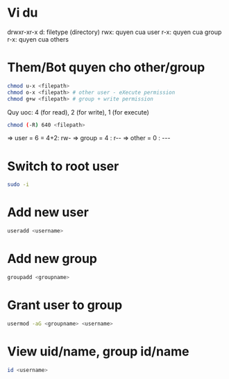 # Vi du
drwxr-xr-x
d: filetype (directory)
rwx: quyen cua user
r-x: quyen cua group
r-x: quyen cua others
# Them/Bot quyen cho other/group
```bash
chmod u-x <filepath>
chmod o-x <filepath> # other user - eXecute permission
chmod g+w <filepath> # group + write permission
```
Quy uoc: 4 (for read), 2 (for write), 1 (for execute)
```bash
chmod (-R) 640 <filepath>
```
=> user = 6 = 4+2: rw-
=> group = 4     : r--
=> other = 0     : ---
# Switch to root user
```bash
sudo -i
```
# Add new user
```bash
useradd <username>
```
# Add new group
```bash
groupadd <groupname>
```
# Grant user to group
```bash
usermod -aG <groupname> <username>
```
# View uid/name, group id/name
```bash
id <username>
```